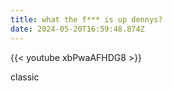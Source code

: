 ```yaml
---
title: what the f*** is up dennys?
date: 2024-05-20T16:59:48.874Z
---
```



{{< youtube xbPwaAFHDG8 >}}

c﻿lassic